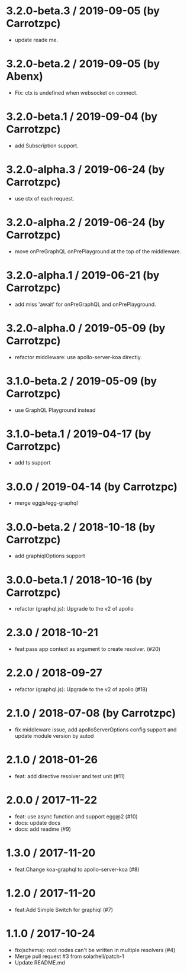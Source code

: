3.2.0-beta.3 / 2019-09-05 (by Carrotzpc)
==================

  * update reade me.

3.2.0-beta.2 / 2019-09-05 (by Abenx)
==================

  * Fix: ctx is undefined when websocket on connect.

3.2.0-beta.1 / 2019-09-04 (by Carrotzpc)
==================

  * add Subscription support.

3.2.0-alpha.3 / 2019-06-24 (by Carrotzpc)
==================

  * use ctx of each request.

3.2.0-alpha.2 / 2019-06-24 (by Carrotzpc)
==================

  * move onPreGraphQL onPrePlayground at the top of the middleware.

3.2.0-alpha.1 / 2019-06-21 (by Carrotzpc)
==================

  * add miss 'await' for onPreGraphQL and onPrePlayground.

3.2.0-alpha.0 / 2019-05-09 (by Carrotzpc)
==================

  * refactor middleware: use apollo-server-koa directly.

3.1.0-beta.2 / 2019-05-09 (by Carrotzpc)
==================

  * use GraphQL Playground instead

3.1.0-beta.1 / 2019-04-17 (by Carrotzpc)
==================

  * add ts support

3.0.0 / 2019-04-14 (by Carrotzpc)
==================

  * merge eggjs/egg-graphql

3.0.0-beta.2 / 2018-10-18 (by Carrotzpc)
==================

  * add graphiqlOptions support

3.0.0-beta.1 / 2018-10-16 (by Carrotzpc)
==================

  * refactor (graphql.js): Upgrade to the v2 of apollo

2.3.0 / 2018-10-21
==================

  * feat:pass app context as argument to create resolver. (#20)

2.2.0 / 2018-09-27
==================

  * refactor (graphql.js): Upgrade to the v2 of apollo (#18)

2.1.0 / 2018-07-08 (by Carrotzpc)
==================

  * fix middleware issue, add apolloServerOptions config support and update module version by autod

2.1.0 / 2018-01-26
==================

  * feat: add directive resolver and test unit (#11)

2.0.0 / 2017-11-22
==================

  * feat: use async function and support egg@2 (#10)
  * docs: update docs
  * docs: add readme (#9)

1.3.0 / 2017-11-20
==================

  * feat:Change koa-graphql to apollo-server-koa (#8)

1.2.0 / 2017-11-20
==================

  * feat:Add Simple Switch for graphiql (#7)

1.1.0 / 2017-10-24
==================

  * fix(schema): root nodes can't be written in multiple resolvers (#4)
  * Merge pull request #3 from solarhell/patch-1
  * Update README.md
